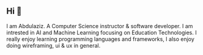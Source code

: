 ## Hi 👋
 I am Abdulaziz. A Computer Science instructor & software developer. I am intrested in AI and Machine Learning focusing on Education Technologies. I really enjoy learning programming languages and frameworks, I also enjoy doing wireframing, ui & ux in general.

